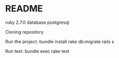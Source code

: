 # README

ruby 2.7.0
database postgresql

Cloning repository

Run the project:
bundle install
rake db:migrate
rails s

Run test:
bundle exec rake test
